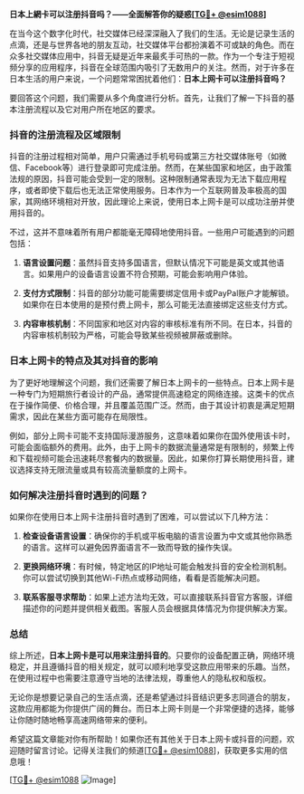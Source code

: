 **日本上網卡可以注册抖音吗？——全面解答你的疑惑[[TG💪+ @esim1088](https://t.me/s/esim1088)]**

在当今这个数字化时代，社交媒体已经深深融入了我们的生活。无论是记录生活的点滴，还是与世界各地的朋友互动，社交媒体平台都扮演着不可或缺的角色。而在众多社交媒体应用中，抖音无疑是近年来最炙手可热的一款。作为一个专注于短视频分享的应用程序，抖音在全球范围内吸引了无数用户的关注。然而，对于许多在日本生活的用户来说，一个问题常常困扰着他们：**日本上网卡可以注册抖音吗？**

要回答这个问题，我们需要从多个角度进行分析。首先，让我们了解一下抖音的基本注册流程以及它对用户所在地区的要求。

### 抖音的注册流程及区域限制

抖音的注册过程相对简单，用户只需通过手机号码或第三方社交媒体账号（如微信、Facebook等）进行登录即可完成注册。然而，在某些国家和地区，由于政策法规的原因，抖音可能会受到一定的限制。这种限制通常表现为无法下载应用程序，或者即使下载后也无法正常使用服务。日本作为一个互联网普及率极高的国家，其网络环境相对开放，因此理论上来说，使用日本上网卡是可以成功注册并使用抖音的。

不过，这并不意味着所有用户都能毫无障碍地使用抖音。一些用户可能遇到的问题包括：

1. **语言设置问题**：虽然抖音支持多国语言，但默认情况下可能是英文或其他语言。如果用户的设备语言设置不符合预期，可能会影响用户体验。
   
2. **支付方式限制**：抖音的部分功能可能需要绑定信用卡或PayPal账户才能解锁。如果你在日本使用的是预付费上网卡，那么可能无法直接绑定这些支付方式。

3. **内容审核机制**：不同国家和地区对内容的审核标准有所不同。在日本，抖音的内容审核机制较为严格，可能会导致某些视频被屏蔽或删除。

### 日本上网卡的特点及其对抖音的影响

为了更好地理解这个问题，我们还需要了解日本上网卡的一些特点。日本上网卡是一种专门为短期旅行者设计的产品，通常提供高速稳定的网络连接。这类卡的优点在于操作简便、价格合理，并且覆盖范围广泛。然而，由于其设计初衷是满足短期需求，因此在某些方面可能存在局限性。

例如，部分上网卡可能不支持国际漫游服务，这意味着如果你在国外使用该卡时，可能会面临额外的费用。此外，由于上网卡的数据流量通常是有限制的，频繁上传和下载视频可能会迅速耗尽套餐内的数据量。因此，如果你打算长期使用抖音，建议选择支持无限流量或具有较高流量额度的上网卡。

### 如何解决注册抖音时遇到的问题？

如果你在使用日本上网卡注册抖音时遇到了困难，可以尝试以下几种方法：

1. **检查设备语言设置**：确保你的手机或平板电脑的语言设置为中文或其他你熟悉的语言。这样可以避免因界面语言不一致而导致的操作失误。

2. **更换网络环境**：有时候，特定地区的IP地址可能会触发抖音的安全检测机制。你可以尝试切换到其他Wi-Fi热点或移动网络，看看是否能解决问题。

3. **联系客服寻求帮助**：如果上述方法均无效，可以直接联系抖音官方客服，详细描述你的问题并提供相关截图。客服人员会根据具体情况为你提供解决方案。

### 总结

综上所述，**日本上网卡是可以用来注册抖音的**。只要你的设备配置正确，网络环境稳定，并且遵循抖音的相关规定，就可以顺利地享受这款应用带来的乐趣。当然，在使用过程中也需要注意遵守当地的法律法规，尊重他人的隐私权和版权。

无论你是想要记录自己的生活点滴，还是希望通过抖音结识更多志同道合的朋友，这款应用都能为你提供广阔的舞台。而日本上网卡则是一个非常便捷的选择，能够让你随时随地畅享高速网络带来的便利。

希望这篇文章能对你有所帮助！如果你还有其他关于日本上网卡或抖音的问题，欢迎随时留言讨论。记得关注我们的频道[[TG💪+ @esim1088](https://t.me/s/esim1088)]，获取更多实用的信息哦！

[[TG💪+ @esim1088](https://t.me/s/esim1088) ![Image](https://i.postimg.cc/4NQfJmqS/Snipaste-2025-05-13-00-14-12.png)]